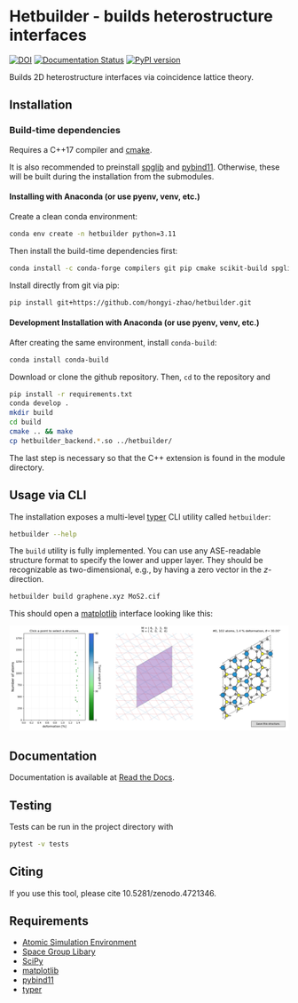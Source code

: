 # Hetbuilder - builds heterostructure interfaces

[![DOI](https://zenodo.org/badge/358881237.svg)](https://zenodo.org/badge/latestdoi/358881237)
[![Documentation Status](https://readthedocs.org/projects/hetbuilder/badge/?version=latest)](https://hetbuilder.readthedocs.io/en/latest/?badge=latest)
[![PyPI version](https://badge.fury.io/py/hetbuilder.svg)](https://badge.fury.io/py/hetbuilder)

Builds 2D heterostructure interfaces via coincidence lattice theory.

## Installation

### Build-time dependencies

Requires a C++17 compiler and [cmake](https://cmake.org/).

It is also recommended to preinstall [spglib](https://atztogo.github.io/spglib/python-spglib.html) and [pybind11](https://github.com/pybind/pybind11).
Otherwise, these will be built during the installation from the submodules.

#### Installing with Anaconda (or use pyenv, venv, etc.)

Create a clean conda environment:
```bash
conda env create -n hetbuilder python=3.11
```

Then install the build-time dependencies first:
```bash
conda install -c conda-forge compilers git pip cmake scikit-build spglib pybind11
```

<!-- Then, you can install the project from pip:
```bash
pip install hetbuilder
```
-->

Install directly from git via pip:
```bash
pip install git+https://github.com/hongyi-zhao/hetbuilder.git
```

#### Development Installation with Anaconda (or use pyenv, venv, etc.)

After creating the same environment, install `conda-build`:
```bash
conda install conda-build
```

Download or clone the github repository. Then, `cd` to the repository and
```bash
pip install -r requirements.txt
conda develop .
mkdir build
cd build
cmake .. && make
cp hetbuilder_backend.*.so ../hetbuilder/
```

The last step is necessary so that the C++ extension is found in the module directory.

## Usage via CLI

The installation exposes a multi-level [typer](https://github.com/tiangolo/typer) CLI utility called `hetbuilder`:

```bash
hetbuilder --help
```

The `build` utility is fully implemented.
You can use any ASE-readable structure format to specify the lower and upper layer. They should be recognizable as two-dimensional, e.g., by having a zero vector in the *z*-direction.

```bash
hetbuilder build graphene.xyz MoS2.cif
```

This should open a [matplotlib](https://matplotlib.org/) interface looking like this:

![](pictures/interface.png)


## Documentation

Documentation is available at [Read the Docs](https://hetbuilder.readthedocs.io/en/latest/index.html).

## Testing

Tests can be run in the project directory with

```bash
pytest -v tests
```

## Citing

If you use this tool, please cite 10.5281/zenodo.4721346.

## Requirements

- [Atomic Simulation Environment](https://wiki.fysik.dtu.dk/ase/)
- [Space Group Libary](https://atztogo.github.io/spglib/python-spglib.html)
- [SciPy](https://www.scipy.org/)
- [matplotlib](https://matplotlib.org/)
- [pybind11](https://github.com/pybind/pybind11)
- [typer](https://github.com/tiangolo/typer)

